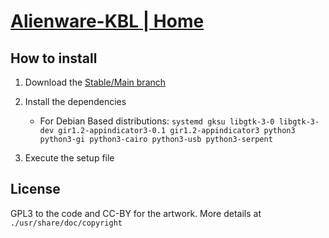 
# [Alienware-KBL | Home](https://rafael.senties-martinelli.com/software/alienware-kbl)

## How to install

 1. Download the [Stable/Main branch](https://github.com/rsm-gh/alienware-kbl/archive/master.zip)
 2. Install the dependencies

    * For Debian Based distributions: `systemd gksu libgtk-3-0 libgtk-3-dev gir1.2-appindicator3-0.1 gir1.2-appindicator3 python3 python3-gi python3-cairo python3-usb python3-serpent`

 3. Execute the setup file

## License

GPL3 to the code and CC-BY for the artwork. More details at `./usr/share/doc/copyright`
